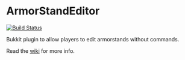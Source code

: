 # ArmorStandEditor
[![Build Status](https://travis-ci.org/Wolfst0rm/ArmorStandEditor.svg?branch=master)](https://travis-ci.org/Wolfst0rm/ArmorStandEditor)

Bukkit plugin to allow players to edit armorstands without commands.

Read the [wiki](https://github.com/RypoFalem/ArmorStandEditor/wiki) for more info.

